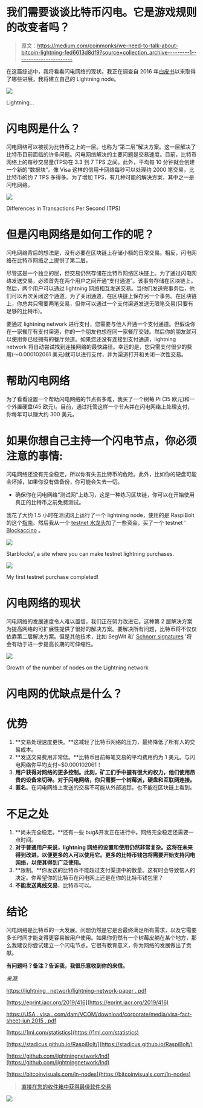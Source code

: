 # 我们需要谈谈比特币闪电。它是游戏规则的改变者吗？

> 原文：<https://medium.com/coinmonks/we-need-to-talk-about-bitcoin-lightning-fed6613d8df9?source=collection_archive---------1----------------------->

在这篇综述中，我将看看闪电网络的现状。我正在调查自 2016 年[白皮书](https://lightning.network/lightning-network-paper.pdf)以来取得了哪些进展，我将建立自己的 Lightning node。

![](img/480d0aa7834b1f3b28a215c66b170e63.png)

Lightning…

# 闪电网是什么？

闪电网络可以被视为比特币之上的一层。也称为“第二层”解决方案。这一层解决了比特币目前面临的许多问题。闪电网络解决的主要问题是交易速度。目前，比特币网络上的每秒交易量(TPS)在 3.3 到 7 TPS 之间。此外，平均每 10 分钟就会创建一个新的“数据块”。像 Visa 这样的信用卡网络每秒可以处理约 2000 笔交易，比比特币的约 7 TPS 多得多。为了增加 TPS，有几种可能的解决方案，其中之一是闪电网络。

![](img/0f3daf9ef4b4909edd903bc786dbe410.png)

Differences in Transactions Per Second (TPS)

# 但是闪电网络是如何工作的呢？

闪电网络背后的想法是，没有必要在区块链上存储小额的日常交易。相反，闪电网络在比特币网络之上提供了第二层。

尽管这是一个独立的层，但交易仍然存储在比特币网络区块链上。为了通过闪电网络发送交易，必须首先在两个用户之间开通“支付通道”。该事务存储在区块链上。然后，两个用户可以通过 lightning 网络相互发送交易。当他们发送完事务后，他们可以再次关闭这个通道。为了关闭通道，在区块链上保存另一个事务。在区块链上，你总共只需要两笔交易，但你可以通过一个支付渠道发送无限笔交易(只要有足够的比特币)。

要通过 lightning network 进行支付，您需要与他人开通一个支付通道。但假设你在一家餐厅有支付渠道，你的一个朋友也想在同一家餐厅交钱。然后你的朋友就可以使用你已经拥有的餐厅频道。如果您还没有连接到支付通道，lightning network 将自动尝试找到连接网络的最快路径。幸运的是，您只需支付很少的费用(～0.000102061 美元)就可以进行支付，并为渠道打开和关闭一次性交易。

# 帮助闪电网络

为了看看设置一个帮助闪电网络的节点有多难，我买了一个树莓 Pi (35 欧元)和一个外置硬盘(45 欧元)。目前，通过托管这样一个节点并在闪电网络上处理支付，你每年可以赚大约 300 美元。

# 如果你想自己主持一个闪电节点，你必须注意的事情:

闪电网络还没有完全稳定，所以你有失去比特币的危险。此外，比如你的硬盘可能会坏掉，如果你没有做备份，你可能会失去一切。

*   确保你在闪电网络“测试网”上练习，这是一种练习区块链，你可以在开始使用真正的比特币之前免费测试。

我花了大约 1.5 小时在测试网上运行了一个 lightning node，使用的是 RaspiBolt 的这个[指南](https://stadicus.github.io/RaspiBolt/)。然后我从一个 [testnet 水龙头](https://bitcoinfaucet.uo1.net/)加了一些资金，买了一个 testnet ' [Blockaccino](https://starblocks.acinq.co/) 。

![](img/02d33bd6cb63e150cec515f116a52bc8.png)

Starblocks’, a site where you can make testnet lightning purchases.

![](img/b9c2ba62273886c9b99d3f7a6d4f6246.png)

My first testnet purchase completed!

# 闪电网络的现状

闪电网络的发展速度令人难以置信，我们正在努力改进它。这种第 2 层解决方案为提高网络的可扩展性提供了很好的解决方案。要解决所有问题，比特币将不仅仅依靠第二层解决方案。但是其他技术，比如 SegWit 和' [Schnorr signatures](https://youtu.be/JeJzwZgxF50?t=226) '将会有助于进一步提高长期的可伸缩性。

![](img/47842a29ca37e0118851f46d5cef8e72.png)

Growth of the number of nodes on the Lightning network

# 闪电网的优缺点是什么？

# 优势

1.  **交易处理速度更快。**这减轻了比特币网络的压力，最终降低了所有人的交易成本。
2.  **发送交易费用非常低。**比特币目前每笔交易的平均费用约为 1 美元。与闪电网络你平均支付~$0.000102061！
3.  **用户获得对网络的更多控制。此刻，矿工们手中握有很大的权力，他们使用昂贵的设备来切碎。对于闪电网络，你只需要一个树莓派，硬盘和互联网连接。**
4.  **匿名**。在闪电网络上发送的交易不可能从外部追踪，也不能在区块链上看到。

# 不足之处

1.  **尚未完全稳定。**还有一些 bug&开发正在进行中。网络完全稳定还需要一点时间。
2.  **对于普通用户来说，lightning 网络的设置和使用仍然非常复杂。这将在未来得到改进，以便更多的人可以使用它。更多的比特币钱包将需要开始支持闪电网络，以使其得到广泛使用。**
3.  **限制。**你发送的比特币不能超过支付渠道中的数量。这有时会导致恼人的决定。你希望你的比特币在闪电网上还是在你的比特币钱包里？
4.  **不能发送离线交易**，比特币可以。

# 结论

闪电网络是比特币的一大发展。问题仍然是它是否最终满足所有需求，以及它需要多长时间才能变得更容易被用户使用。如果你仍然有一个树莓皮躺在某个地方，那么我建议你尝试建立一个闪电节点。它很有教育意义，你为网络的发展做出了贡献。

**有问题吗？备注？告诉我，我很乐意收到你的来信。**

*来源:*

[https://lightning . network/lightning-network-paper . pdf](https://lightning.network/lightning-network-paper.pdf)

[https://eprint.iacr.org/2019/416](https://eprint.iacr.org/2019/416)

[https://USA . visa . com/dam/VCOM/download/corporate/media/visa-fact-sheet-jun 2015 . pdf](https://usa.visa.com/dam/VCOM/download/corporate/media/visa-fact-sheet-Jun2015.pdf)

[https://1ml.com/statistics](https://1ml.com/statistics)

[https://stadicus.github.io/RaspiBolt/](https://stadicus.github.io/RaspiBolt/)

[https://github.com/lightningnetwork/lnd](https://github.com/lightningnetwork/lnd)

[https://bitcoinvisuals.com/ln-nodes](https://bitcoinvisuals.com/ln-nodes)

> [直接在您的收件箱中获得最佳软件交易](https://coincodecap.com/?utm_source=coinmonks)

[![](img/7c0b3dfdcbfea594cc0ae7d4f9bf6fcb.png)](https://coincodecap.com/?utm_source=coinmonks)